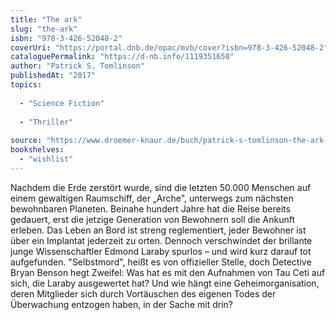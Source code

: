 ```yaml
---
title: "The ark"
slug: "the-ark"
isbn: "978-3-426-52048-2"
coverUri: "https://portal.dnb.de/opac/mvb/cover?isbn=978-3-426-52048-2"
cataloguePermalink: "https://d-nb.info/1119351650"
author: "Patrick S. Tomlinson"
publishedAt: "2017"
topics:
  
  - "Science Fiction"
    
  - "Thriller"
    
source: "https://www.droemer-knaur.de/buch/patrick-s-tomlinson-the-ark-die-letzte-reise-der-menschheit-9783426520482"
bookshelves: 
  - "wishlist"
---
```

Nachdem die Erde zerstört wurde, sind die letzten 50.000 Menschen auf einem 
gewaltigen Raumschiff, der „Arche", unterwegs zum nächsten bewohnbaren 
Planeten. Beinahe hundert Jahre hat die Reise bereits gedauert, erst die 
jetzige Generation von Bewohnern soll die Ankunft erleben. Das Leben an Bord 
ist streng reglementiert, jeder Bewohner ist über ein Implantat jederzeit zu 
orten. Dennoch verschwindet der brillante junge Wissenschaftler Edmond Laraby 
spurlos – und wird kurz darauf tot aufgefunden. "Selbstmord", heißt es von 
offizieller Stelle, doch Detective Bryan Benson hegt Zweifel: Was hat es mit 
den Aufnahmen von Tau Ceti auf sich, die Laraby ausgewertet hat? Und wie hängt 
eine Geheimorganisation, deren Mitglieder sich durch Vortäuschen des eigenen 
Todes der Überwachung entzogen haben, in der Sache mit drin?